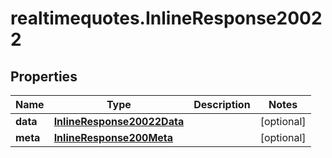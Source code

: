 # realtimequotes.InlineResponse20022

## Properties

Name | Type | Description | Notes
------------ | ------------- | ------------- | -------------
**data** | [**InlineResponse20022Data**](InlineResponse20022Data.md) |  | [optional] 
**meta** | [**InlineResponse200Meta**](InlineResponse200Meta.md) |  | [optional] 


